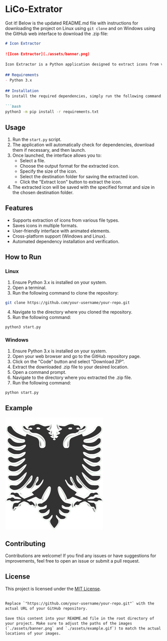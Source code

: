# LiCo-Extrator
Got it! Below is the updated README.md file with instructions for downloading the project on Linux using `git clone` and on Windows using the GitHub web interface to download the .zip file:

```markdown
# Icon Extractor

![Icon Extractor](./assets/banner.png)

Icon Extractor is a Python application designed to extract icons from various file types. It supports both Windows and Linux platforms and provides a user-friendly interface.

## Requirements
- Python 3.x

## Installation
To install the required dependencies, simply run the following command:

```bash
python3 -m pip install -r requirements.txt
```

## Usage
1. Run the `start.py` script.
2. The application will automatically check for dependencies, download them if necessary, and then launch.
3. Once launched, the interface allows you to:
    - Select a file.
    - Choose the output format for the extracted icon.
    - Specify the size of the icon.
    - Select the destination folder for saving the extracted icon.
    - Click the "Extract Icon" button to extract the icon.
4. The extracted icon will be saved with the specified format and size in the chosen destination folder.

## Features
- Supports extraction of icons from various file types.
- Saves icons in multiple formats.
- User-friendly interface with animated elements.
- Cross-platform support (Windows and Linux).
- Automated dependency installation and verification.

## How to Run
### Linux
1. Ensure Python 3.x is installed on your system.
2. Open a terminal.
3. Run the following command to clone the repository:

```bash
git clone https://github.com/your-username/your-repo.git
```

4. Navigate to the directory where you cloned the repository.
5. Run the following command:

```bash
python3 start.py
```

### Windows
1. Ensure Python 3.x is installed on your system.
2. Open your web browser and go to the GitHub repository page.
3. Click on the "Code" button and select "Download ZIP".
4. Extract the downloaded .zip file to your desired location.
5. Open a command prompt.
6. Navigate to the directory where you extracted the .zip file.
7. Run the following command:

```bash
python start.py
```

## Example
![Icon Extractor Example](./assets/3920cb444aaaded4ae910e0745147c0d.gif)

## Contributing
Contributions are welcome! If you find any issues or have suggestions for improvements, feel free to open an issue or submit a pull request.

## License
This project is licensed under the [MIT License](./LICENSE).
```

Replace `"https://github.com/your-username/your-repo.git"` with the actual URL of your GitHub repository. 

Save this content into your README.md file in the root directory of your project. Make sure to adjust the paths of the images (`./assets/banner.png` and `./assets/example.gif`) to match the actual locations of your images.
